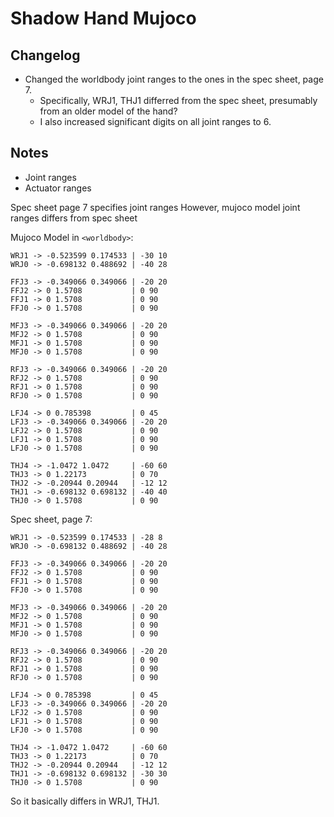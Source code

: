 # Shadow Hand Mujoco

## Changelog

* Changed the worldbody joint ranges to the ones in the spec sheet, page 7.
    * Specifically, WRJ1, THJ1 differred from the spec sheet, presumably from an older model of the hand?
    * I also increased significant digits on all joint ranges to 6.

## Notes

* Joint ranges
* Actuator ranges

Spec sheet page 7 specifies joint ranges
However, mujoco model joint ranges differs from spec sheet

Mujoco Model in `<worldbody>`:

```
WRJ1 -> -0.523599 0.174533 | -30 10
WRJ0 -> -0.698132 0.488692 | -40 28

FFJ3 -> -0.349066 0.349066 | -20 20
FFJ2 -> 0 1.5708           | 0 90
FFJ1 -> 0 1.5708           | 0 90
FFJ0 -> 0 1.5708           | 0 90

MFJ3 -> -0.349066 0.349066 | -20 20
MFJ2 -> 0 1.5708           | 0 90
MFJ1 -> 0 1.5708           | 0 90
MFJ0 -> 0 1.5708           | 0 90

RFJ3 -> -0.349066 0.349066 | -20 20
RFJ2 -> 0 1.5708           | 0 90
RFJ1 -> 0 1.5708           | 0 90
RFJ0 -> 0 1.5708           | 0 90

LFJ4 -> 0 0.785398         | 0 45
LFJ3 -> -0.349066 0.349066 | -20 20
LFJ2 -> 0 1.5708           | 0 90
LFJ1 -> 0 1.5708           | 0 90
LFJ0 -> 0 1.5708           | 0 90

THJ4 -> -1.0472 1.0472     | -60 60
THJ3 -> 0 1.22173          | 0 70
THJ2 -> -0.20944 0.20944   | -12 12
THJ1 -> -0.698132 0.698132 | -40 40
THJ0 -> 0 1.5708           | 0 90
```

Spec sheet, page 7:

```
WRJ1 -> -0.523599 0.174533 | -28 8
WRJ0 -> -0.698132 0.488692 | -40 28

FFJ3 -> -0.349066 0.349066 | -20 20
FFJ2 -> 0 1.5708           | 0 90
FFJ1 -> 0 1.5708           | 0 90
FFJ0 -> 0 1.5708           | 0 90

MFJ3 -> -0.349066 0.349066 | -20 20
MFJ2 -> 0 1.5708           | 0 90
MFJ1 -> 0 1.5708           | 0 90
MFJ0 -> 0 1.5708           | 0 90

RFJ3 -> -0.349066 0.349066 | -20 20
RFJ2 -> 0 1.5708           | 0 90
RFJ1 -> 0 1.5708           | 0 90
RFJ0 -> 0 1.5708           | 0 90

LFJ4 -> 0 0.785398         | 0 45
LFJ3 -> -0.349066 0.349066 | -20 20
LFJ2 -> 0 1.5708           | 0 90
LFJ1 -> 0 1.5708           | 0 90
LFJ0 -> 0 1.5708           | 0 90

THJ4 -> -1.0472 1.0472     | -60 60
THJ3 -> 0 1.22173          | 0 70
THJ2 -> -0.20944 0.20944   | -12 12
THJ1 -> -0.698132 0.698132 | -30 30
THJ0 -> 0 1.5708           | 0 90
```

So it basically differs in WRJ1, THJ1.
